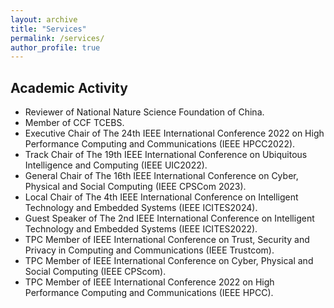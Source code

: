 ```yaml
---
layout: archive
title: "Services"
permalink: /services/
author_profile: true
---
```


## Academic Activity

* Reviewer of National Nature Science Foundation of China.
* Member of CCF TCEBS.
* Executive Chair of The 24th IEEE International Conference 2022 on High Performance Computing and Communications (IEEE HPCC2022).
* Track Chair of The 19th IEEE International Conference on Ubiquitous Intelligence and Computing (IEEE UIC2022).
* General Chair of The 16th IEEE International Conference on Cyber, Physical and Social Computing (IEEE CPSCom 2023).
* Local Chair of The 4th IEEE International Conference on Intelligent Technology and Embedded Systems (IEEE ICITES2024).
* Guest Speaker of The 2nd IEEE International Conference on Intelligent Technology and Embedded Systems (IEEE ICITES2022).
* TPC Member of IEEE International Conference on Trust, Security and Privacy in Computing and Communications (IEEE Trustcom).
* TPC Member of IEEE International Conference on Cyber, Physical and Social Computing (IEEE CPScom).
* TPC Member of IEEE International Conference 2022 on High Performance Computing and Communications (IEEE HPCC).